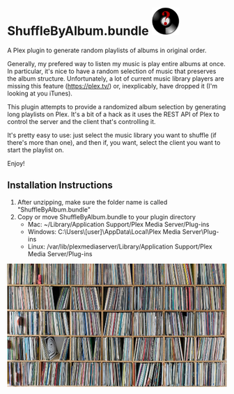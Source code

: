 

ShuffleByAlbum.bundle   <img src="https://raw.githubusercontent.com/beville/ShuffleByAlbum.bundle/master/Contents/Resources/icon-default.png" width="64">
==================

A Plex plugin to generate random playlists of albums in original order.

Generally, my prefered way to listen my music is play entire albums at once.  In particular, it's nice to have a random selection of music that preserves the album structure.  Unfortunately, a lot of current music library players are missing this feature (https://plex.tv/) or, inexplicably, have dropped it (I'm looking at you iTunes).  

This plugin attempts to provide a randomized album selection by generating long playlists on Plex.  It's a bit of a hack as it uses the REST API of Plex to control the server and the client that's controlling it.   

It's pretty easy to use:  just select the music library you want to shuffle (if there's more than one), and then if, you want, select the client you want to start the playlist on.

Enjoy!

Installation Instructions
-------------------------
1.  After unzipping, make sure the folder name is called "ShuffleByAlbum.bundle"
2.  Copy or move ShuffleByAlbum.bundle to your plugin directory
    * Mac: ~/Library/Application Support/Plex Media Server/Plug-ins
    * Windows: C:\Users\\[user]\AppData\Local\Plex Media Server\Plug-ins
    * Linux: /var/lib/plexmediaserver/Library/Application Support/Plex Media  Server/Plug-ins

![bg-art]

[bg-art]: https://github.com/beville/ShuffleByAlbum.bundle/blob/master/Contents/Resources/art-default.jpg?raw=true
[app-icon]: https://raw.githubusercontent.com/beville/ShuffleByAlbum.bundle/master/Contents/Resources/icon-default.png
